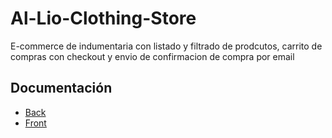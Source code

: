 # Al-Lio-Clothing-Store

E-commerce de indumentaria con listado y filtrado de prodcutos, carrito de compras con checkout y envio de confirmacion de compra por email

## Documentación
- <a href='https://github.com/Titi24Pehuajo/Al-Lio-Clothing-Store/tree/main/back'>Back</a>
- <a href='https://github.com/Titi24Pehuajo/Al-Lio-Clothing-Store/tree/master/front'>Front</a>
